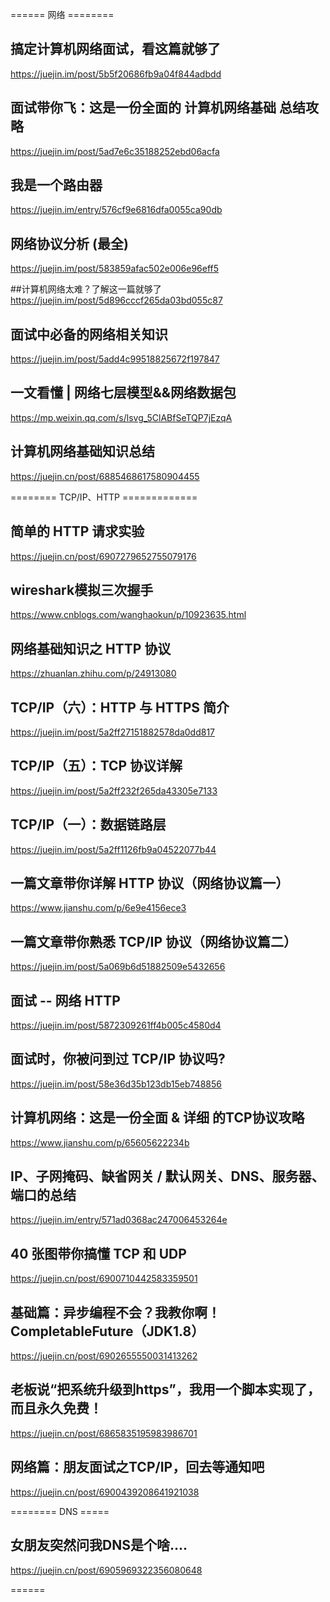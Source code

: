 ====== 网络 ========

## 搞定计算机网络面试，看这篇就够了
https://juejin.im/post/5b5f20686fb9a04f844adbdd

## 面试带你飞：这是一份全面的 计算机网络基础 总结攻略
https://juejin.im/post/5ad7e6c35188252ebd06acfa


## 我是一个路由器
https://juejin.im/entry/576cf9e6816dfa0055ca90db

## 网络协议分析 (最全)
https://juejin.im/post/583859afac502e006e96eff5

##计算机网络太难？了解这一篇就够了
https://juejin.im/post/5d896cccf265da03bd055c87

## 面试中必备的网络相关知识
https://juejin.im/post/5add4c99518825672f197847

## 一文看懂 | 网络七层模型&&网络数据包
https://mp.weixin.qq.com/s/lsvg_5ClABfSeTQP7jEzqA

## 计算机网络基础知识总结
https://juejin.cn/post/6885468617580904455

======== TCP/IP、HTTP =============

## 简单的 HTTP 请求实验
https://juejin.cn/post/6907279652755079176

## wireshark模拟三次握手
https://www.cnblogs.com/wanghaokun/p/10923635.html

## 网络基础知识之 HTTP 协议
https://zhuanlan.zhihu.com/p/24913080

## TCP/IP（六）：HTTP 与 HTTPS 简介
https://juejin.im/post/5a2ff27151882578da0dd817

## TCP/IP（五）：TCP 协议详解
https://juejin.im/post/5a2ff232f265da43305e7133

## TCP/IP（一）：数据链路层
https://juejin.im/post/5a2ff1126fb9a04522077b44

## 一篇文章带你详解 HTTP 协议（网络协议篇一）
https://www.jianshu.com/p/6e9e4156ece3

## 一篇文章带你熟悉 TCP/IP 协议（网络协议篇二）
https://juejin.im/post/5a069b6d51882509e5432656

## 面试 -- 网络 HTTP
https://juejin.im/post/5872309261ff4b005c4580d4

## 面试时，你被问到过 TCP/IP 协议吗?
https://juejin.im/post/58e36d35b123db15eb748856

## 计算机网络：这是一份全面 & 详细 的TCP协议攻略
https://www.jianshu.com/p/65605622234b

## IP、子网掩码、缺省网关 / 默认网关、DNS、服务器、端口的总结
https://juejin.im/entry/571ad0368ac247006453264e

## 40 张图带你搞懂 TCP 和 UDP
https://juejin.cn/post/6900710442583359501

## 基础篇：异步编程不会？我教你啊！CompletableFuture（JDK1.8）
https://juejin.cn/post/6902655550031413262

## 老板说“把系统升级到https”，我用一个脚本实现了，而且永久免费！​
https://juejin.cn/post/6865835195983986701

## 网络篇：朋友面试之TCP/IP，回去等通知吧
https://juejin.cn/post/6900439208641921038



======== DNS =====

## 女朋友突然问我DNS是个啥....
https://juejin.cn/post/6905969322356080648

====== 